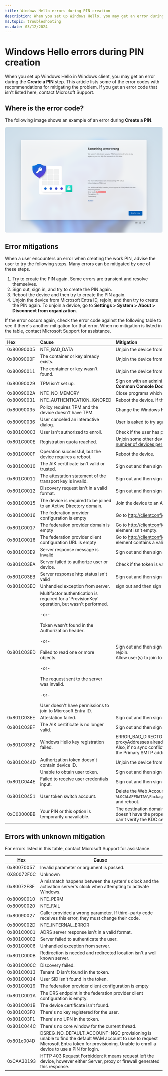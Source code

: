 ```yaml
---
title: Windows Hello errors during PIN creation
description: When you set up Windows Hello, you may get an error during the Create a work PIN step.
ms.topic: troubleshooting
ms.date: 03/12/2024
---
```


# Windows Hello errors during PIN creation

When you set up Windows Hello in Windows client, you may get an error during the **Create a PIN** step. This article lists some of the error codes with recommendations for mitigating the problem. If you get an error code that isn't listed here, contact Microsoft Support.

## Where is the error code?

The following image shows an example of an error during **Create a PIN**.

![PIN error.](images/provisioning-error.png)

## Error mitigations

When a user encounters an error when creating the work PIN, advise the user to try the following steps. Many errors can be mitigated by one of these steps.

1. Try to create the PIN again. Some errors are transient and resolve themselves.
2. Sign out, sign in, and try to create the PIN again.
3. Reboot the device and then try to create the PIN again.
4. Unjoin the device from Microsoft Entra ID, rejoin, and then try to create the PIN again. To unjoin a device, go to **Settings > System > About > Disconnect from organization**.

If the error occurs again, check the error code against the following table to see if there's another mitigation for that error. When no mitigation is listed in the table, contact Microsoft Support for assistance.

| Hex        | Cause                                                              | Mitigation                                  |
| :--------- | :----------------------------------------------------------------- | :------------------------------------------ |
| 0x80090005 | NTE_BAD_DATA                                                     | Unjoin the device from Microsoft Entra ID and rejoin. |
| 0x8009000F | The container or key already exists.                               | Unjoin the device from Microsoft Entra ID and rejoin. |
| 0x80090011 | The container or key wasn't found.                                | Unjoin the device from Microsoft Entra ID and rejoin. |
| 0x80090029 | TPM isn't set up.                                                 | Sign on with an administrator account. Select **Start**, type `tpm.msc`, and select **tpm.msc Microsoft Common Console Document**. In the **Actions** pane, select **Prepare the TPM**. |
| 0x8009002A | NTE_NO_MEMORY                                                    | Close programs which are taking up memory and try again. |
| 0x80090031 | NTE_AUTHENTICATION_IGNORED                                       | Reboot the device. If the error occurs again after rebooting, [reset the TPM](/previous-versions/windows/it-pro/windows-server-2008-R2-and-2008/dd851452(v=ws.11)) or run [Clear-TPM](/powershell/module/trustedplatformmodule/clear-tpm). |
| 0x80090035 | Policy requires TPM and the device doesn't have TPM.              | Change the Windows Hello for Business policy to not require a TPM. |
| 0x80090036 | User canceled an interactive dialog.                               | User is asked to try again. |
| 0x801C0003 | User isn't authorized to enroll.                                  | Check if the user has permission to perform the operation​. |
| 0x801C000E | Registration quota reached.                                        | Unjoin some other device that is currently joined using the same account or [increase the maximum number of devices per user](/azure/active-directory/devices/device-management-azure-portal). |
| 0x801C000F | Operation successful, but the device requires a reboot.            | Reboot the device.               |
| 0x801C0010 | The AIK certificate isn't valid or trusted.                       | Sign out and then sign in again. |
| 0x801C0011 | The attestation statement of the transport key is invalid.         | Sign out and then sign in again. |
| 0x801C0012 | Discovery request isn't in a valid format.                        | Sign out and then sign in again. |
| 0x801C0015 | The device is required to be joined to an Active Directory domain. | Join the device to an Active Directory domain. |
| 0x801C0016 | The federation provider configuration is empty                     | Go to http://clientconfig.microsoftonline-p.net/FPURL.xml and verify that the file isn't empty. |
| 0x801C0017 | The federation provider domain is empty                            | Go to http://clientconfig.microsoftonline-p.net/FPURL.xml and verify that the FPDOMAINNAME element isn't empty. |
| 0x801C0018 | The federation provider client configuration URL is empty          | Go to http://clientconfig.microsoftonline-p.net/FPURL.xml and verify that the CLIENTCONFIG element contains a valid URL. |
| 0x801C03E9 | Server response message is invalid                                 | Sign out and then sign in again. |
| 0x801C03EA | Server failed to authorize user or device.                         | Check if the token is valid and user has permission to register Windows Hello for Business keys. |
| 0x801C03EB | Server response http status isn't valid                           | Sign out and then sign in again. |
| 0x801C03EC | Unhandled exception from server.                                   | sign out and then sign in again. |
| 0x801C03ED | Multifactor authentication is required for a 'ProvisionKey' operation, but wasn't performed. <br><br> -or- <br><br> Token wasn't found in the Authorization header. <br><br> -or- <br><br> Failed to read one or more objects. <br><br> -or- <br><br> The request sent to the server was invalid. <br><br> -or- <br><br> User doesn't have permissions to join to Microsoft Entra ID. | Sign out and then sign in again. If that doesn't resolve the issue, unjoin the device from Azure  AD and rejoin. <br> Allow user(s) to join to Microsoft Entra ID under Microsoft Entra Device settings.
| 0x801C03EE | Attestation failed.                                                | Sign out and then sign in again. |
| 0x801C03EF | The AIK certificate is no longer valid.                            | Sign out and then sign in again. |
| 0x801C03F2 | Windows Hello key registration failed.                             | ERROR_BAD_DIRECTORY_REQUEST. Another object with the same value for property proxyAddresses already exists. To resolve the issue, refer to [Duplicate Attributes Prevent Dirsync](/office365/troubleshoot/administration/duplicate-attributes-prevent-dirsync). Also, if no sync conflict exists, please verify that the "Mail/Email address" in Microsoft Entra ID and the Primary SMTP address are the same in the proxy address.
| 0x801C044D | Authorization token doesn't contain device ID.                    | Unjoin the device from Microsoft Entra ID and rejoin. |
|            | Unable to obtain user token.                                       | Sign out and then sign in again. Check network and credentials. |
| 0x801C044E | Failed to receive user credentials input.                          | Sign out and then sign in again. |
| 0x801C0451 | User token switch account. | Delete the Web Account Manager token broker files located in `%LOCALAPPDATA%\Packages\Microsoft.AAD.BrokerPlugin_cw5n1h2txyewy\AC\TokenBroker\Accounts\*.*\` and reboot.|
| 0xC00000BB | Your PIN or this option is temporarily unavailable.                | The destination domain controller doesn't support the sign in method. Most often the KDC service doesn't have the proper certificate to support the sign in. Another common cause can be the client can't verify the KDC certificate CRL. Use a different login method.|

## Errors with unknown mitigation

For errors listed in this table, contact Microsoft Support for assistance.

| Hex         | Cause   |
|-------------|---------|
| 0x80070057  | Invalid parameter or argument is passed. |
| 0X80072F0C  | Unknown |
| 0x80072F8F  | A mismatch happens between the system's clock and the activation server's clock when attempting to activate Windows.|
| 0x80090010  | NTE_PERM |
| 0x80090020  | NTE_FAIL |
| 0x80090027  | Caller provided a wrong parameter. If third-party code receives this error, they must change their code. |
| 0x8009002D  | NTE_INTERNAL_ERROR |
| 0x801C0001  | ADRS server response isn't in a valid format. |
| 0x801C0002  | Server failed to authenticate the user. |
| 0x801C0006  | Unhandled exception from server. |
| 0x801C000B  | Redirection is needed and redirected location isn't a well known server. |
| 0x801C000C  | Discovery failed. |
| 0x801C0013  | Tenant ID isn't found in the token. |
| 0x801C0014  | User SID isn't found in the token. |
| 0x801C0019  | ​The federation provider client configuration is empty    |
| 0x801C001A  | The DRS endpoint in the federation provider client configuration is empty. |
| 0x801C001B  | ​The device certificate isn't found. |
| 0x801C03F0  | ​There's no key registered for the user. |
| 0x801C03F1  | ​There's no UPN in the token. |
| ​0x801C044C  | There's no core window for the current thread. |
| 0x801c004D  | DSREG_NO_DEFAULT_ACCOUNT: NGC provisioning is unable to find the default WAM account to use to request Microsoft Entra token for provisioning. Unable to enroll a device to use a PIN for login. |
| 0xCAA30193  | HTTP 403 Request Forbidden: it means request left the device, however either Server, proxy or firewall generated this response. |
